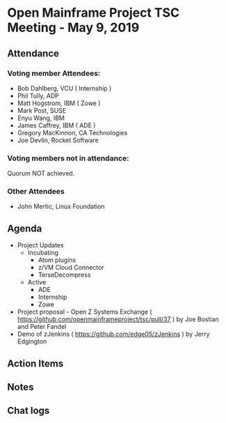 # Open Mainframe Project TSC Meeting - May 9, 2019

## Attendance

### Voting member Attendees:

* Bob Dahlberg, VCU ( Internship )
* Phil Tully, ADP
* Matt Hogstrom, IBM ( Zowe )
* Mark Post, SUSE
* Enyu Wang, IBM
* James Caffrey, IBM ( ADE )
* Gregory MacKinnon, CA Technologies
* Joe Devlin, Rocket Software

### Voting members not in attendance:

Quorum NOT achieved.

### Other Attendees

* John Mertic, Linux Foundation

## Agenda

* Project Updates
  * Incubating
    * Atom plugins
    * z/VM Cloud Connector
    * TerseDecompress
  * Active
    * ADE
    * Internship
    * Zowe
* Project proposal - Open Z Systems Exchange ( https://github.com/openmainframeproject/tsc/pull/37 ) by Joe Bostian and Peter Fandel
* Demo of zJenkins ( https://github.com/edge05/zJenkins ) by Jerry Edgington

## Action Items

## Notes

## Chat logs
